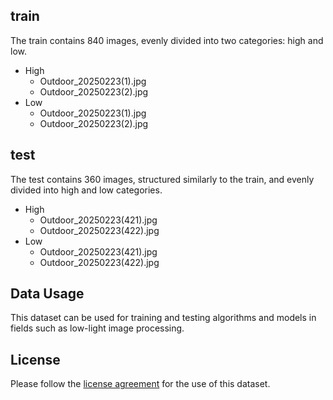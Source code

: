 
## train

The train contains 840 images, evenly divided into two categories: high and low.

- High
  - Outdoor_20250223(1).jpg
  - Outdoor_20250223(2).jpg
- Low
  - Outdoor_20250223(1).jpg
  - Outdoor_20250223(2).jpg

## test

The test contains 360 images, structured similarly to the train, and evenly divided into high and low categories.

- High
  - Outdoor_20250223(421).jpg
  - Outdoor_20250223(422).jpg
- Low
  - Outdoor_20250223(421).jpg
  - Outdoor_20250223(422).jpg

## Data Usage

This dataset can be used for training and testing algorithms and models in fields such as low-light image processing.

## License

Please follow the [license agreement](#) for the use of this dataset.
